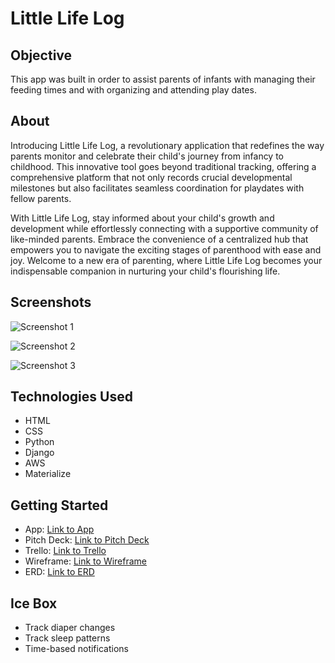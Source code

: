 # Little Life Log

## Objective
This app was built in order to assist parents of infants with managing their feeding times and with organizing and attending play dates.

## About
Introducing Little Life Log, a revolutionary application 
that redefines the way parents monitor and celebrate their 
child's journey from infancy to childhood. This innovative 
tool goes beyond traditional tracking, offering a 
comprehensive platform that not only records crucial 
developmental milestones but also facilitates seamless 
coordination for playdates with fellow parents.

With Little Life Log, stay informed about your child's 
growth and development while effortlessly connecting with 
a supportive community of like-minded parents. Embrace 
the convenience of a centralized hub that empowers you to 
navigate the exciting stages of parenthood with ease and 
joy. Welcome to a new era of parenting, where Little Life 
Log becomes your indispensable companion in nurturing your 
child's flourishing life.

## Screenshots
![Screenshot 1](https://i.imgur.com/eCTEwUQ.png)

![Screenshot 2](https://i.imgur.com/AamJs9x.png)

![Screenshot 3](https://i.imgur.com/L9Uxtoa.png)

## Technologies Used
* HTML
* CSS
* Python
* Django
* AWS
* Materialize

## Getting Started
* App: [Link to App](localhost.8000)
* Pitch Deck: [Link to Pitch Deck](https://docs.google.com/presentation/d/1H0PCTU6MeHOXgG13aq01Lj6Zj8XVTenbEkKiIGvuq2o/edit?usp=sharing)
* Trello: [Link to Trello](https://trello.com/invite/b/LBcG06lK/ATTId642b72666501187615fc9ff7f428d51F36EDE96/project-4-sei-9-25)
* Wireframe: [Link to Wireframe](https://www.figma.com/file/S20d5TOL6BoRAvBMqp34xc/Wireframe-Baby-Schedule?type=design&node-id=0%3A1&mode=design&t=ahyQUJiEBuiI0udp-1)
* ERD: [Link to ERD](https://lucid.app/lucidchart/716f7681-0868-466d-9668-03bd5627602e/edit?viewport_loc=-776%2C-260%2C1015%2C1200%2C0_0&invitationId=inv_7ad0d2e3-d5a7-476a-9351-e52f92deef0a)

## Ice Box
* Track diaper changes
* Track sleep patterns
* Time-based notifications